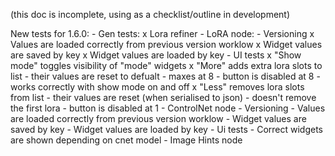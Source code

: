(this doc is incomplete, using as a checklist/outline in development)

New tests for 1.6.0:
    - Gen tests:
        x Lora refiner
    - LoRA node:
        - Versioning
            x Values are loaded correctly from previous version worklow
            x Widget values are saved by key
            x Widget values are loaded by key
        - UI tests
            x "Show mode" toggles visibility of "mode" widgets
            x "More" adds extra lora slots to list
                - their values are reset to defualt
                - maxes at 8
                - button is disabled at 8
                - works correctly with show mode on and off
            x "Less" removes lora slots from list
                - their values are reset (when serialised to json)
                - doesn't remove the first lora
                - button is disabled at 1
    - ControlNet node
        - Versioning
            - Values are loaded correctly from previous version worklow
            - Widget values are saved by key
            - Widget values are loaded by key
        - Ui tests
            - Correct widgets are shown depending on cnet model
    - Image Hints node
